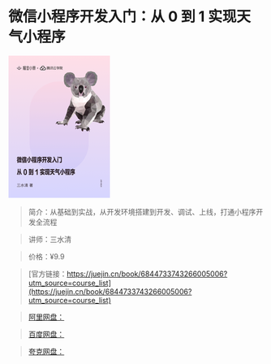 # 微信小程序开发入门：从 0 到 1 实现天气小程序

![img](../../assets/16584f1faa1c4262~tplv-t2oaga2asx-no-mark_280_280_200_280.png)

> 简介：从基础到实战，从开发环境搭建到开发、调试、上线，打通小程序开发全流程

> 讲师：三水清

> 价格：¥9.9

> [官方链接：https://juejin.cn/book/6844733743266005006?utm_source=course_list](https://juejin.cn/book/6844733743266005006?utm_source=course_list)

> [阿里网盘：]()

> [百度网盘：]()

> [夸克网盘：]()
